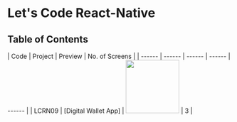 # Let's Code React-Native





## Table of Contents

| Code | Project | Preview | No. of Screens |
| ------ | ------ | ------ | ------ | ------ |
| LCRN09 | [Digital Wallet App] | <img src="https://cdn.dribbble.com/users/4208985/screenshots/9730914/media/5eb70ec992c7d1e440e34c76266ea767.png?compress=1&resize=1200x900" width="120" />  | 3 |


